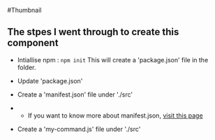 #Thumbnail


## The stpes I went through to create this component

- Intiallise npm : `npm init`
    This will create a 'package.json' file in the folder. 

- Update 'package.json'
- Create a 'manifest.json' file under './src'
- - If you want to know more about manifest.json, [visit this page](https://developer.mozilla.org/ko/docs/Web/Apps/Developing/Manifest/Manifest)
- Create a 'my-command.js' file under './src'


